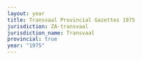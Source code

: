 ```yaml
---
layout: year
title: Transvaal Provincial Gazettes 1975
jurisdiction: ZA-transvaal
jurisdiction_name: Transvaal
provincial: true
year: "1975"
---
```

